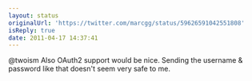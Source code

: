```yaml
---
layout: status
originalUrl: 'https://twitter.com/marcgg/status/59626591042551808'
isReply: true
date: 2011-04-17 14:37:41
---
```


@twoism Also OAuth2 support would be nice. Sending the username & password like that doesn't seem very safe to me.

